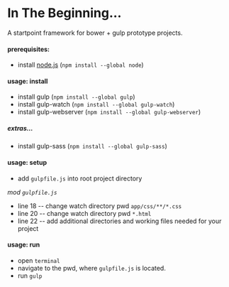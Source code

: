 # In The Beginning...
A startpoint framework for bower + gulp prototype projects.


#### prerequisites:
- install [node.js](https://nodejs.org/en/) (```npm install --global node```)


#### usage: install
- install gulp (`npm install --global gulp`)
- install gulp-watch (`npm install --global gulp-watch`)
- install gulp-webserver (`npm install --global gulp-webserver`)

##### extras...
- install gulp-sass (`npm install --global gulp-sass`)


#### usage: setup
+ add `gulpfile.js` into root project directory

_mod `gulpfile.js`_
- line 18 -- change watch directory pwd `app/css/**/*.css`
- line 20 -- change watch directory pwd `*.html`
- line 22 -- add additional directories and working files needed for your project


#### usage: run
- open `terminal`
- navigate to the pwd, where `gulpfile.js` is located.
- run `gulp`

